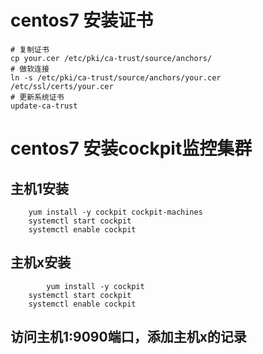 # centos7 安装证书
```shell
# 复制证书
cp your.cer /etc/pki/ca-trust/source/anchors/
# 做软连接
ln -s /etc/pki/ca-trust/source/anchors/your.cer /etc/ssl/certs/your.cer
# 更新系统证书
update-ca-trust
```
# centos7 安装cockpit监控集群
## 主机1安装
```shell
    yum install -y cockpit cockpit-machines
    systemctl start cockpit
    systemctl enable cockpit

```

## 主机x安装
```shell
        yum install -y cockpit
    systemctl start cockpit
    systemctl enable cockpit
```


## 访问主机1:9090端口，添加主机x的记录